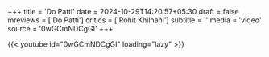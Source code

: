 +++
title = 'Do Patti'
date = 2024-10-29T14:20:57+05:30
draft = false
mreviews = ['Do Patti']
critics = ['Rohit Khilnani']
subtitle = ''
media = 'video'
source = '0wGCmNDCgGI'
+++

{{< youtube id="0wGCmNDCgGI" loading="lazy" >}}
